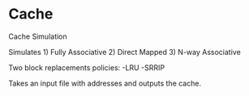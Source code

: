 # Cache
Cache Simulation


Simulates 1) Fully  Associative
          2) Direct Mapped
          3) N-way Associative
          
Two block replacements policies: -LRU
                                 -SRRIP
                                 
Takes an input file with addresses and outputs the cache.
